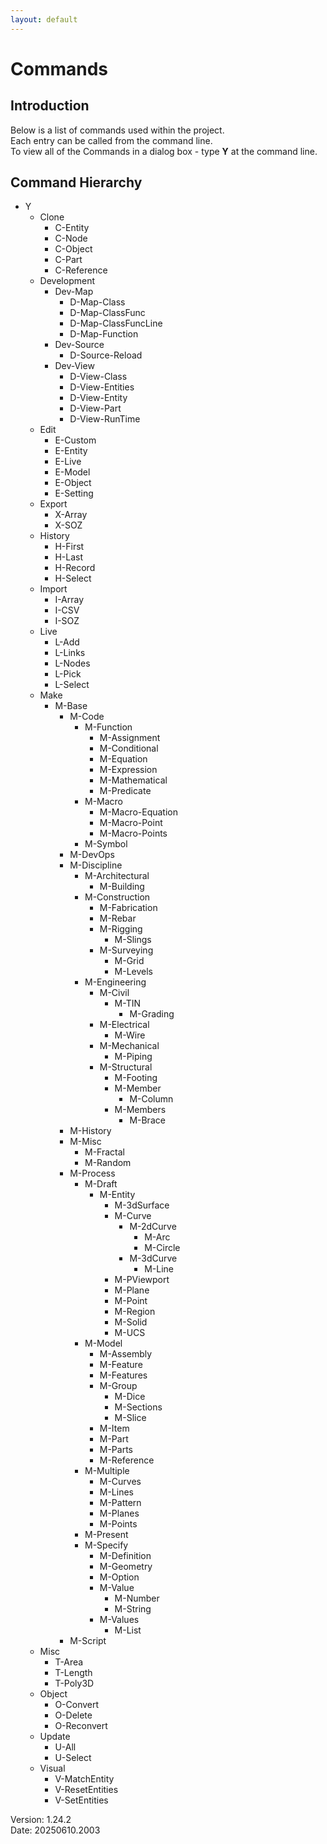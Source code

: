 ```yaml
---
layout: default
---
```


# Commands

## Introduction

Below is a list of commands used within the project.  
Each entry can be called from the command line.  
To view all of the Commands in a dialog box - type **Y** at the command line.  
## Command Hierarchy

- Y
  - Clone
    - C-Entity
    - C-Node
    - C-Object
    - C-Part
    - C-Reference
  - Development
    - Dev-Map
      - D-Map-Class
      - D-Map-ClassFunc
      - D-Map-ClassFuncLine
      - D-Map-Function
    - Dev-Source
      - D-Source-Reload
    - Dev-View
      - D-View-Class
      - D-View-Entities
      - D-View-Entity
      - D-View-Part
      - D-View-RunTime
  - Edit
    - E-Custom
    - E-Entity
    - E-Live
    - E-Model
    - E-Object
    - E-Setting
  - Export
    - X-Array
    - X-SOZ
  - History
    - H-First
    - H-Last
    - H-Record
    - H-Select
  - Import
    - I-Array
    - I-CSV
    - I-SOZ
  - Live
    - L-Add
    - L-Links
    - L-Nodes
    - L-Pick
    - L-Select
  - Make
    - M-Base
      - M-Code
        - M-Function
          - M-Assignment
          - M-Conditional
          - M-Equation
          - M-Expression
          - M-Mathematical
          - M-Predicate
        - M-Macro
          - M-Macro-Equation
          - M-Macro-Point
          - M-Macro-Points
        - M-Symbol
      - M-DevOps
      - M-Discipline
        - M-Architectural
          - M-Building
        - M-Construction
          - M-Fabrication
          - M-Rebar
          - M-Rigging
            - M-Slings
          - M-Surveying
            - M-Grid
            - M-Levels
        - M-Engineering
          - M-Civil
            - M-TIN
              - M-Grading
          - M-Electrical
            - M-Wire
          - M-Mechanical
            - M-Piping
          - M-Structural
            - M-Footing
            - M-Member
              - M-Column
            - M-Members
              - M-Brace
      - M-History
      - M-Misc
        - M-Fractal
        - M-Random
      - M-Process
        - M-Draft
          - M-Entity
            - M-3dSurface
            - M-Curve
              - M-2dCurve
                - M-Arc
                - M-Circle
              - M-3dCurve
                - M-Line
            - M-PViewport
            - M-Plane
            - M-Point
            - M-Region
            - M-Solid
            - M-UCS
        - M-Model
          - M-Assembly
          - M-Feature
          - M-Features
          - M-Group
            - M-Dice
            - M-Sections
            - M-Slice
          - M-Item
          - M-Part
          - M-Parts
          - M-Reference
        - M-Multiple
          - M-Curves
          - M-Lines
          - M-Pattern
          - M-Planes
          - M-Points
        - M-Present
        - M-Specify
          - M-Definition
          - M-Geometry
          - M-Option
          - M-Value
            - M-Number
            - M-String
          - M-Values
            - M-List
      - M-Script
  - Misc
    - T-Area
    - T-Length
    - T-Poly3D
  - Object
    - O-Convert
    - O-Delete
    - O-Reconvert
  - Update
    - U-All
    - U-Select
  - Visual
    - V-MatchEntity
    - V-ResetEntities
    - V-SetEntities

Version:  1.24.2
<br>
Date: 20250610.2003
